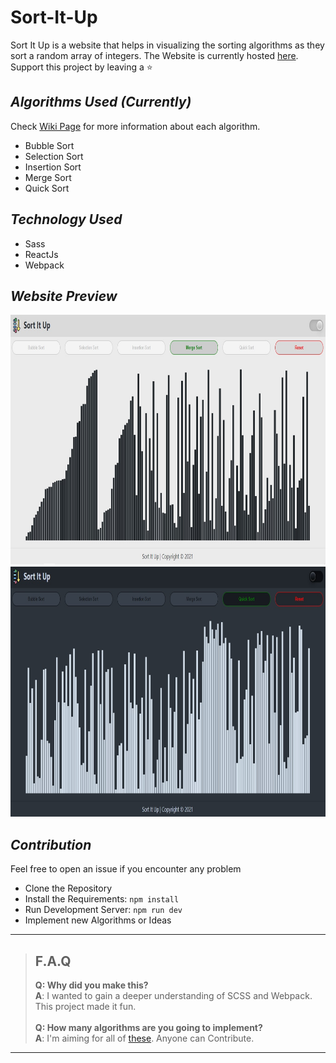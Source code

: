 # Sort-It-Up
Sort It Up is a website that helps in visualizing the sorting algorithms as they sort a random array of integers. The Website is currently hosted [here](https://sort-it-up.netlify.app/). Support this project by leaving a :star:

## _Algorithms Used (Currently)_
Check [Wiki Page](https://en.wikipedia.org/wiki/Sorting_algorithm) for more information about each algorithm.
- Bubble Sort
- Selection Sort
- Insertion Sort
- Merge Sort
- Quick Sort

## _Technology Used_
- Sass
- ReactJs
- Webpack

## _Website Preview_

<img src="/images/light.jpg" height="400"/>  
<br />
<img src="/images/dark.jpg" height="400"/>

## _Contribution_
Feel free to open an issue if you encounter any problem
- Clone the Repository
- Install the Requirements: ``` npm install ```
- Run Development Server: ``` npm run dev ```
- Implement new Algorithms or Ideas

---
> ## F.A.Q
>__Q: Why did you make this?__\
__A__: I wanted to gain a deeper understanding of SCSS and Webpack. This project made it fun.\
\
>__Q: How many algorithms are you going to implement?__\
>__A__: I'm aiming for all of [these](https://www.bigocheatsheet.com/#sorting). Anyone can Contribute.
---
